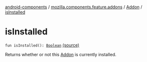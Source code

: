 [android-components](../../index.md) / [mozilla.components.feature.addons](../index.md) / [Addon](index.md) / [isInstalled](./is-installed.md)

# isInstalled

`fun isInstalled(): `[`Boolean`](https://kotlinlang.org/api/latest/jvm/stdlib/kotlin/-boolean/index.html) [(source)](https://github.com/mozilla-mobile/android-components/blob/master/components/feature/addons/src/main/java/mozilla/components/feature/addons/Addon.kt#L112)

Returns whether or not this [Addon](index.md) is currently installed.

